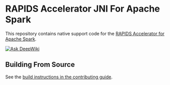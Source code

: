 # RAPIDS Accelerator JNI For Apache Spark

This repository contains native support code for the
[RAPIDS Accelerator for Apache Spark](https://github.com/NVIDIA/spark-rapids).

[![Ask DeepWiki](https://deepwiki.com/badge.svg)](https://deepwiki.com/NVIDIA/spark-rapids-jni)

## Building From Source

See the [build instructions in the contributing guide](CONTRIBUTING.md#building-from-source).
